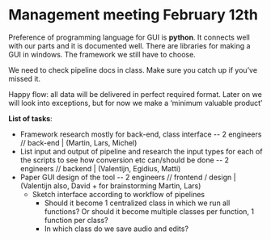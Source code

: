 # Management meeting February 12th
Preference of programming language for GUI is **python**. It connects well with our parts and it is documented well. There are libraries for making a GUI in windows. The framework we still have to choose.

We need to check pipeline docs in class. Make sure you catch up if you’ve missed it. 

Happy flow: all data will be delivered in perfect required format. Later on we will look into exceptions, but for now we make a ‘minimum valuable product’

**List of tasks**:

* Framework research mostly for back-end, class interface -- 2 engineers // back-end | (Martin, Lars, Michel)
* List input and output of pipeline and research the input types for each of the scripts to see how conversion etc can/should be done -- 2 engineers // backend | (Valentijn, Egidius, Matti)
* Paper GUI design of the tool -- 2 engineers // frontend / design | (Valentijn also, David + for brainstorming Martin, Lars)
    * Sketch interface according to workflow of pipelines 
        * Should it become 1 centralized class in which we run all functions? Or should it become multiple classes per function, 1 function per class?
        * In which class do we save audio and edits?
